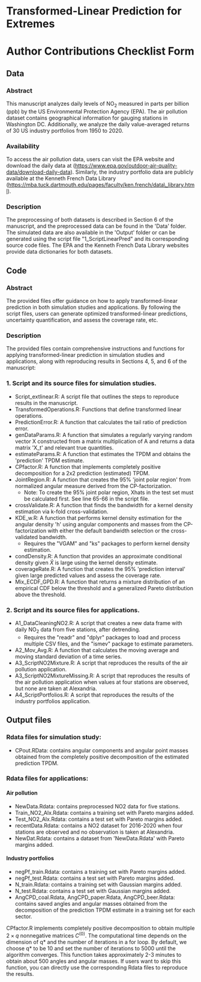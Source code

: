 # Transformed-Linear Prediction for Extremes

# Author Contributions Checklist Form

## Data

### Abstract
This manuscript analyzes daily levels of $\text{NO}_2$ measured in parts per billion (ppb) by the US Environmental Protection Agency (EPA).
The air pollution dataset contains geographical information for gauging stations in Washington DC.
Additionally, we analyze the daily value-averaged returns of 30 US industry portfolios from 1950 to 2020.

### Availability
To access the air pollution data, users can visit the EPA website and download the daily data at (https://www.epa.gov/outdoor-air-quality-data/download-daily-data). Similarly, the industry portfolio data are publicly available at the Kenneth French Data Library (https://mba.tuck.dartmouth.edu/pages/faculty/ken.french/data\_library.html).

### Description
The preprocessing of both datasets is described in Section 6 of the manuscript, and the preprocessed data can be found in the 'Data' folder. The simulated data are also available in the 'Output' folder or can be generated using the script file "1_ScriptLinearPred" and its corresponding source code files. The EPA and the Kenneth French Data Library websites provide data dictionaries for both datasets.

## Code

### Abstract
The provided files offer guidance on how to apply transformed-linear prediction in both simulation studies and applications. By following the script files, users can generate optimized transformed-linear predictions, uncertainty quantification, and assess the coverage rate, etc.

### Description
The provided files contain comprehensive instructions and functions for applying transformed-linear prediction in simulation studies and applications, along with reproducing results in Sections 4, 5, and 6 of the manuscript:

### 1. Script and its source files for simulation studies.

* Script_extlinear.R: A script file that outlines the steps to reproduce results in the manuscript.
* TransformedOperations.R: Functions that define transformed linear operations.
* PredictionError.R: A function that calculates the tail ratio of prediction error. 
* genDataParams.R: A function that simulates a regularly varying random vector X constructed from a matrix multiplication of A and returns a data matrix 'X_t' and relevant true quantities. 
* estimateParams.R: A function that estimates the TPDM and obtains the 'prediction' TPDM estimate.
* CPfactor.R: A function that implements completely positive decomposition for a 2x2 prediction (estimated) TPDM.
* JointRegion.R: A function that creates the 95% 'joint polar region' from normalized angular measure derived from the CP-factorization.
    * Note: To create the 95% joint polar region, Xhats in the test set must be calculated first. See line 65-66 in the script file.
* crossValidate.R: A function that finds the bandwidth for a kernel density estimation via k-fold cross-validation.
* KDE_w.R: A function that performs kernel density estimation for the angular density 'h' using angular components and masses from the CP-factorization with either the default bandwidth selection or the cross-validated bandwidth. 
    * Requires the "VGAM" and "ks" packages to perform kernel density estimation.
* condDensity.R: A function that provides an approximate conditional density given $\hat{X}$ is large using the kernel density estimate.
* coverageRate.R: A function that creates the 95% 'prediction interval' given large predicted values and assess the coverage rate.
* Mix_ECDF_GPD.R: A function that returns a mixture distribution of an empirical CDF below the threshold and a generalized Pareto distribution above the threshold.

### 2. Script and its source files for applications.
* A1_DataCleaningNO2.R: A script that creates a new data frame with daily $\text{NO}_2$ data from five stations, after detrending.
    * Requires the "readr" and "dplyr" packages to load and process multiple CSV files, and the "ismev" package to estimate parameters.
* A2_Mov_Avg.R: A function that calculates the moving average and moving standard deviation of a time series.
* A3_ScriptNO2Mixture.R: A script that reproduces the results of the air pollution application.
* A3_ScriptNO2MixtureMissing.R: A script that reproduces the results of the air pollution application when values at four stations are observed, but none are taken at Alexandria.
* A4_ScriptPortfolios.R: A script that reproduces the results of the industry portfolios application.

## Output files

### Rdata files for simulation study:

* CPout.RData: contains angular components and angular point masses obtained from the completely positive decomposition of the estimated prediction TPDM.

### Rdata files for applications:

####  Air pollution

* NewData.Rdata: contains preprocessed NO2 data for five stations.
* Train_NO2_Alx.Rdata: contains a training set with Pareto margins added.
* Test_NO2_Alx.Rdata: contains a test set with Pareto margins added.
* recentData.Rdata: contains a NO2 dataset for 2016-2020 when four stations are observed and no observation is taken at Alexandria.
* NewDat.Rdata: contains a dataset from 'NewData.Rdata' with Pareto margins added.

####  Industry portfolios

* negPf_train.Rdata: contains a training set with Pareto margins added.
* negPf_test.Rdata: contains a test set with Pareto margins added.
* N_train.Rdata: contains a training set with Gaussian margins added.
* N_test.Rdata: contains a test set with Gaussian margins added.
* AngCPD_coal.Rdata, AngCPD_paper.Rdata, AngCPD_beer.Rdata: contains saved angles and angular masses obtained from the decomposition of the prediction TPDM estimate in a training set for each sector.

CPfactor.R implements completely positive decomposition to obtain multiple $2 \times q$ nonnegative matrices $C^{(0)}$. The computational time depends on the dimension of q* and the number of iterations in a for loop. By default, we choose q* to be 10 and set the number of iterations to 5000 until the algorithm converges. This function takes approximately 2-3 minutes to obtain about 500 angles and angular masses. If users want to skip this function, you can directly use the corresponding Rdata files to reproduce the results.




